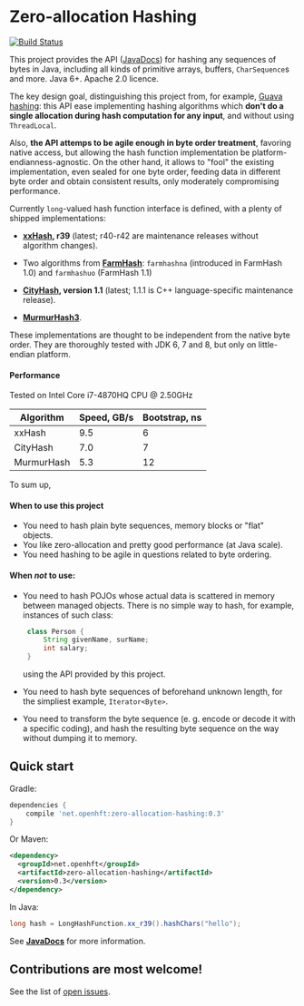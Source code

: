 # Zero-allocation Hashing
[![Build Status](https://travis-ci.org/OpenHFT/Zero-Allocation-Hashing.svg?branch=master)](https://travis-ci.org/OpenHFT/Zero-Allocation-Hashing)

This project provides the API ([JavaDocs](http://openhft.github.io/Zero-Allocation-Hashing/apidocs/))
for hashing any sequences of bytes in Java, including all kinds of
primitive arrays, buffers, `CharSequence`s and more. Java 6+. Apache 2.0 licence.

The key design goal, distinguishing this project from, for example, [Guava hashing](
http://docs.guava-libraries.googlecode.com/git-history/release/javadoc/com/google/common/hash/package-summary.html):
this API ease implementing hashing algorithms which **don't do a single allocation
during hash computation for any input**, and without using `ThreadLocal`.

Also, **the API attemps to be agile enough in byte order treatment**, favoring native access,
but allowing the hash function implementation be platform-endianness-agnostic. On the other hand,
it allows to "fool" the existing implementation, even sealed for one byte order, feeding data
in different byte order and obtain consistent results, only moderately compromising performance.

Currently `long`-valued hash function interface is defined, with a plenty of shipped
implementations:
 - **[xxHash](https://github.com/Cyan4973/xxHash), r39** (latest; r40-r42 are maintenance releases
 without algorithm changes).

 - Two algorithms from **[FarmHash](https://github.com/google/farmhash)**: `farmhashna` (introduced
 in FarmHash 1.0) and `farmhashuo` (FarmHash 1.1)

 - **[CityHash](https://code.google.com/p/cityhash/), version 1.1**
   (latest; 1.1.1 is C++ language-specific maintenance release).

 - **[MurmurHash3](https://code.google.com/p/smhasher/wiki/MurmurHash3)**.

These implementations are thought to be independent from the native byte order. They are thoroughly
tested with JDK 6, 7 and 8, but only on little-endian platform.

#### Performance

Tested on Intel Core i7-4870HQ CPU @ 2.50GHz

Algorithm  | Speed, GB/s | Bootstrap, ns
-----------|-------------|--------------
xxHash     | 9.5         | 6
CityHash   | 7.0         | 7
MurmurHash | 5.3         | 12

To sum up,

#### When to use this project
 - You need to hash plain byte sequences, memory blocks or "flat" objects.
 - You like zero-allocation and pretty good performance (at Java scale).
 - You need hashing to be agile in questions related to byte ordering.

#### When *not* to use:
 - You need to hash POJOs whose actual data is scattered in memory between managed objects.
   There is no simple way to hash, for example, instances of such class:

   ```java
    class Person {
        String givenName, surName;
        int salary;
    }
   ```
   using the API provided by this project.
 - You need to hash byte sequences of beforehand unknown length, for the simpliest example,
   `Iterator<Byte>`.
 - You need to transform the byte sequence (e. g. encode or decode it with a specific coding),
   and hash the resulting byte sequence on the way without dumping it to memory.

## Quick start

Gradle:
```groovy
dependencies {
    compile 'net.openhft:zero-allocation-hashing:0.3'
}
```

Or Maven:
```xml
<dependency>
  <groupId>net.openhft</groupId>
  <artifactId>zero-allocation-hashing</artifactId>
  <version>0.3</version>
</dependency>
```

In Java:
```java
long hash = LongHashFunction.xx_r39().hashChars("hello");
```

See **[JavaDocs](http://openhft.github.io/Zero-Allocation-Hashing/apidocs/)** for more information.

## Contributions are most welcome!

See the list of [open issues](https://github.com/OpenHFT/Zero-Allocation-Hashing/issues).

